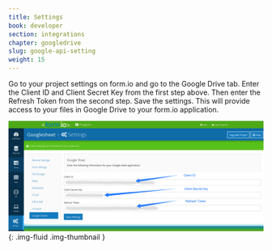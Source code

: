 ```yaml
---
title: Settings
book: developer
section: integrations
chapter: googledrive
slug: google-api-setting
weight: 15
---
```


Go to your project settings on form.io and go to the Google Drive tab. Enter the Client ID and Client Secret Key from the first step above. Then enter the Refresh Token from the second step. Save the settings. This will provide access to your files in Google Drive to your form.io application.

![](/assets/img/googlesheet/googlesheet-settings.png){: .img-fluid .img-thumbnail }
